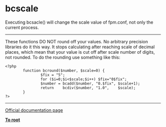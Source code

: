 # bcscale



Executing bcsacle() will change the scale value of fpm.conf, not only the current process.  

---

These functions DO NOT round off your values. No arbitrary precision libraries do it this way. It stops calculating after reaching scale of decimal places, which mean that your value is cut off after scale number of digits, not rounded. To do the rounding use something like this:<br>

```
<?php
        function bcround($number, $scale=0) {
                $fix = "5";
                for ($i=0;$i<$scale;$i++) $fix="0$fix";
                $number = bcadd($number, "0.$fix", $scale+1);
                return    bcdiv($number, "1.0",    $scale);
        }
?>
```
  

---

[Official documentation page](https://www.php.net/manual/en/function.bcscale.php)

**[To root](/README.md)**